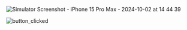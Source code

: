
![Simulator Screenshot - iPhone 15 Pro Max - 2024-10-02 at 14 44 39](https://github.com/user-attachments/assets/48eca703-9cf5-47cb-9788-7cfc2b8fb19a)



![button_clicked](https://github.com/user-attachments/assets/5f00c7fb-a550-44ed-b14f-44679cd9d5a9)

